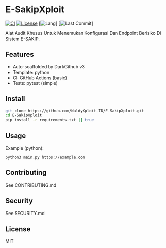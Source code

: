 # E-SakipXploit

[![CI](https://img.shields.io/github/actions/workflow/status/NaldyXploit-ID/E-SakipXploit/python.yml?branch=master&label=build)](https://github.com/NaldyXploit-ID/E-SakipXploit/actions) [![License](https://img.shields.io/github/license/NaldyXploit-ID/E-SakipXploit)](LICENSE) [![Lang](https://img.shields.io/github/languages/top/NaldyXploit-ID/E-SakipXploit)] [![Last Commit](https://img.shields.io/github/last-commit/NaldyXploit-ID/E-SakipXploit)]

Alat Audit Khusus Untuk Menemukan Konfigurasi Dan Endpoint Berisiko Di Sistem E-SAKIP.

## Features
- Auto-scaffolded by DarkGithub v3
- Template: python
- CI: GitHub Actions (basic)
- Tests: pytest (simple)

## Install
```bash
git clone https://github.com/NaldyXploit-ID/E-SakipXploit.git
cd E-SakipXploit
pip install -r requirements.txt || true
```

## Usage
Example (python):
```
python3 main.py https://example.com
```

## Contributing
See CONTRIBUTING.md

## Security
See SECURITY.md

## License
MIT
